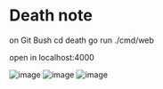 # Death note
on Git Bush
cd death
go run ./cmd/web

open in localhost:4000

![image](https://user-images.githubusercontent.com/104291403/212145814-e254ede4-4431-44d8-89e2-0875675e3709.png)
![image](https://user-images.githubusercontent.com/104291403/212145884-06a38b21-0c91-40ad-ba8d-ee6039c34c2d.png)
![image](https://user-images.githubusercontent.com/104291403/212145939-4cb39ecb-cf28-4a3c-ab07-3d1ffc108528.png)


